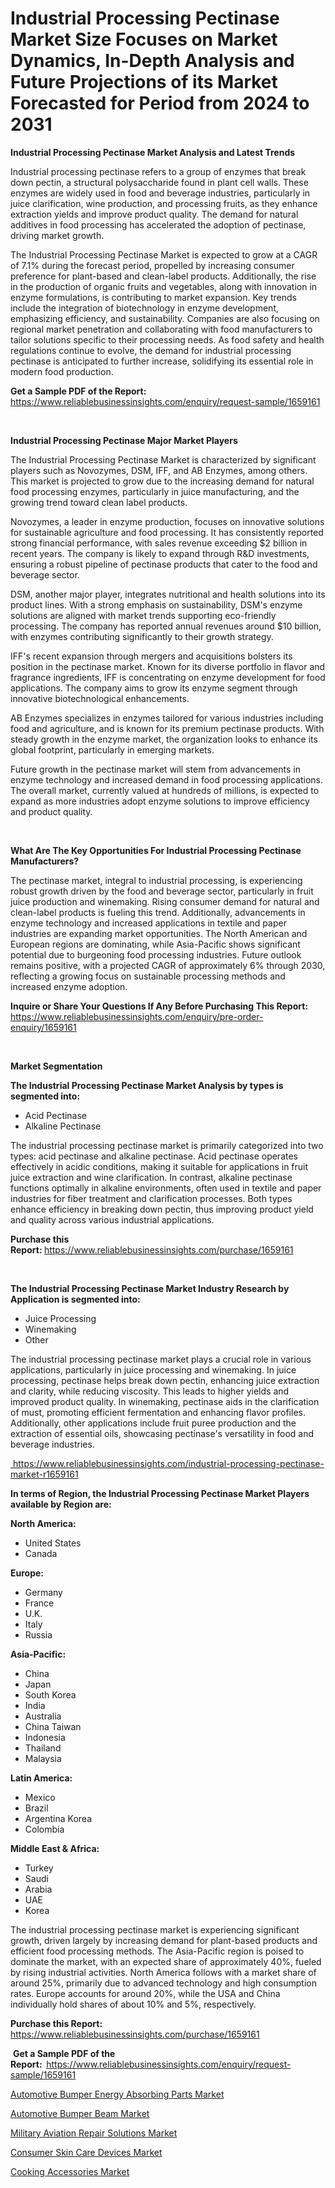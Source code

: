 <p><h1>Industrial Processing Pectinase Market Size Focuses on Market Dynamics, In-Depth Analysis and Future Projections of its Market Forecasted for Period from 2024 to 2031</h1></p><p><strong>Industrial Processing Pectinase Market Analysis and Latest Trends</strong></p>
<p><p>Industrial processing pectinase refers to a group of enzymes that break down pectin, a structural polysaccharide found in plant cell walls. These enzymes are widely used in food and beverage industries, particularly in juice clarification, wine production, and processing fruits, as they enhance extraction yields and improve product quality. The demand for natural additives in food processing has accelerated the adoption of pectinase, driving market growth.</p><p>The Industrial Processing Pectinase Market is expected to grow at a CAGR of 7.1% during the forecast period, propelled by increasing consumer preference for plant-based and clean-label products. Additionally, the rise in the production of organic fruits and vegetables, along with innovation in enzyme formulations, is contributing to market expansion. Key trends include the integration of biotechnology in enzyme development, emphasizing efficiency, and sustainability. Companies are also focusing on regional market penetration and collaborating with food manufacturers to tailor solutions specific to their processing needs. As food safety and health regulations continue to evolve, the demand for industrial processing pectinase is anticipated to further increase, solidifying its essential role in modern food production.</p></p>
<p><strong>Get a Sample PDF of the Report:&nbsp;</strong> <a href="https://www.reliablebusinessinsights.com/enquiry/request-sample/1659161?utm_campaign=1091&utm_medium=2&utm_source=Github&utm_content=ia&utm_term=28092024&utm_id=industrial-processing-pectinase">https://www.reliablebusinessinsights.com/enquiry/request-sample/1659161</a></p>
<p>&nbsp;</p>
<p><strong>Industrial Processing Pectinase Major Market Players</strong></p>
<p><p>The Industrial Processing Pectinase Market is characterized by significant players such as Novozymes, DSM, IFF, and AB Enzymes, among others. This market is projected to grow due to the increasing demand for natural food processing enzymes, particularly in juice manufacturing, and the growing trend toward clean label products.</p><p>Novozymes, a leader in enzyme production, focuses on innovative solutions for sustainable agriculture and food processing. It has consistently reported strong financial performance, with sales revenue exceeding $2 billion in recent years. The company is likely to expand through R&D investments, ensuring a robust pipeline of pectinase products that cater to the food and beverage sector.</p><p>DSM, another major player, integrates nutritional and health solutions into its product lines. With a strong emphasis on sustainability, DSM's enzyme solutions are aligned with market trends supporting eco-friendly processing. The company has reported annual revenues around $10 billion, with enzymes contributing significantly to their growth strategy.</p><p>IFF's recent expansion through mergers and acquisitions bolsters its position in the pectinase market. Known for its diverse portfolio in flavor and fragrance ingredients, IFF is concentrating on enzyme development for food applications. The company aims to grow its enzyme segment through innovative biotechnological enhancements.</p><p>AB Enzymes specializes in enzymes tailored for various industries including food and agriculture, and is known for its premium pectinase products. With steady growth in the enzyme market, the organization looks to enhance its global footprint, particularly in emerging markets.</p><p>Future growth in the pectinase market will stem from advancements in enzyme technology and increased demand in food processing applications. The overall market, currently valued at hundreds of millions, is expected to expand as more industries adopt enzyme solutions to improve efficiency and product quality.</p></p>
<p>&nbsp;</p>
<p><strong>What Are The Key Opportunities For Industrial Processing Pectinase Manufacturers?</strong></p>
<p><p>The pectinase market, integral to industrial processing, is experiencing robust growth driven by the food and beverage sector, particularly in fruit juice production and winemaking. Rising consumer demand for natural and clean-label products is fueling this trend. Additionally, advancements in enzyme technology and increased applications in textile and paper industries are expanding market opportunities. The North American and European regions are dominating, while Asia-Pacific shows significant potential due to burgeoning food processing industries. Future outlook remains positive, with a projected CAGR of approximately 6% through 2030, reflecting a growing focus on sustainable processing methods and increased enzyme adoption.</p></p>
<p><strong>Inquire or Share Your Questions If Any Before Purchasing This Report:</strong> <a href="https://www.reliablebusinessinsights.com/enquiry/pre-order-enquiry/1659161?utm_campaign=1091&utm_medium=2&utm_source=Github&utm_content=ia&utm_term=28092024&utm_id=industrial-processing-pectinase">https://www.reliablebusinessinsights.com/enquiry/pre-order-enquiry/1659161</a></p>
<p>&nbsp;</p>
<p><strong>Market Segmentation</strong></p>
<p><strong>The Industrial Processing Pectinase Market Analysis by types is segmented into:</strong></p>
<p><ul><li>Acid Pectinase</li><li>Alkaline Pectinase</li></ul></p>
<p><p>The industrial processing pectinase market is primarily categorized into two types: acid pectinase and alkaline pectinase. Acid pectinase operates effectively in acidic conditions, making it suitable for applications in fruit juice extraction and wine clarification. In contrast, alkaline pectinase functions optimally in alkaline environments, often used in textile and paper industries for fiber treatment and clarification processes. Both types enhance efficiency in breaking down pectin, thus improving product yield and quality across various industrial applications.</p></p>
<p><strong>Purchase this Report:&nbsp;</strong><a href="https://www.reliablebusinessinsights.com/purchase/1659161?utm_campaign=1091&utm_medium=2&utm_source=Github&utm_content=ia&utm_term=28092024&utm_id=industrial-processing-pectinase">https://www.reliablebusinessinsights.com/purchase/1659161</a></p>
<p>&nbsp;</p>
<p><strong>The Industrial Processing Pectinase Market Industry Research by Application is segmented into:</strong></p>
<p><ul><li>Juice Processing</li><li>Winemaking</li><li>Other</li></ul></p>
<p><p>The industrial processing pectinase market plays a crucial role in various applications, particularly in juice processing and winemaking. In juice processing, pectinase helps break down pectin, enhancing juice extraction and clarity, while reducing viscosity. This leads to higher yields and improved product quality. In winemaking, pectinase aids in the clarification of must, promoting efficient fermentation and enhancing flavor profiles. Additionally, other applications include fruit puree production and the extraction of essential oils, showcasing pectinase's versatility in food and beverage industries.</p></p>
<p><a href="https://www.reliablebusinessinsights.com/industrial-processing-pectinase-market-r1659161?utm_campaign=1091&utm_medium=2&utm_source=Github&utm_content=ia&utm_term=28092024&utm_id=industrial-processing-pectinase">&nbsp;https://www.reliablebusinessinsights.com/industrial-processing-pectinase-market-r1659161</a></p>
<p><strong>In terms of Region, the Industrial Processing Pectinase Market Players available by Region are:</strong></p>
<p>
    <p> <strong> North America: </strong>
        <ul>
            <li>United States</li>
            <li>Canada</li>
        </ul>
        </p> 
    <p> <strong> Europe: </strong>
        <ul>
            <li>Germany</li>
            <li>France</li>
            <li>U.K.</li>
            <li>Italy</li>
            <li>Russia</li>
        </ul>
        </p> 
    <p> <strong> Asia-Pacific: </strong>
        <ul>
            <li>China</li>
            <li>Japan</li>
            <li>South Korea</li>
            <li>India</li>
            <li>Australia</li>
            <li>China Taiwan</li>
            <li>Indonesia</li>
            <li>Thailand</li>
            <li>Malaysia</li>
        </ul>
        </p> 
    <p> <strong> Latin America: </strong>
        <ul>
            <li>Mexico</li>
            <li>Brazil</li>
            <li>Argentina Korea</li>
            <li>Colombia</li>
        </ul>
        </p> 
    <p> <strong> Middle East & Africa: </strong>
        <ul>
            <li>Turkey</li>
            <li>Saudi</li>
            <li>Arabia</li>
            <li>UAE</li>
            <li>Korea</li>
        </ul>
    </p>
    </p>
<p><p>The industrial processing pectinase market is experiencing significant growth, driven largely by increasing demand for plant-based products and efficient food processing methods. The Asia-Pacific region is poised to dominate the market, with an expected share of approximately 40%, fueled by rising industrial activities. North America follows with a market share of around 25%, primarily due to advanced technology and high consumption rates. Europe accounts for around 20%, while the USA and China individually hold shares of about 10% and 5%, respectively.</p></p>
<p><strong>Purchase this Report: </strong><a href="https://www.reliablebusinessinsights.com/purchase/1659161?utm_campaign=1091&utm_medium=2&utm_source=Github&utm_content=ia&utm_term=28092024&utm_id=industrial-processing-pectinase">https://www.reliablebusinessinsights.com/purchase/1659161</a></p>
<p>&nbsp;<strong>Get a Sample PDF of the Report:&nbsp;&nbsp;</strong><a href="https://www.reliablebusinessinsights.com/enquiry/request-sample/1659161?utm_campaign=1091&utm_medium=2&utm_source=Github&utm_content=ia&utm_term=28092024&utm_id=industrial-processing-pectinase">https://www.reliablebusinessinsights.com/enquiry/request-sample/1659161</a></p>
<p><strong></strong></p>
<p><p><a href="https://issuu.com/reportprime-2/docs/automotive-bumper-energy-absorbing-_5efdf3b581d91d?utm_campaign=1091&utm_medium=2&utm_source=Github&utm_content=ia&utm_term=28092024&utm_id=industrial-processing-pectinase">Automotive Bumper Energy Absorbing Parts Market</a></p><p><a href="https://issuu.com/reportprime-2/docs/automotive-bumper-beam-market-size-_73ea8cb443e14b?utm_campaign=1091&utm_medium=2&utm_source=Github&utm_content=ia&utm_term=28092024&utm_id=industrial-processing-pectinase">Automotive Bumper Beam Market</a></p><p><a href="https://github.com/ClaraRSutton/Market-Research-Report-List-1/blob/main/military-aviation-repair-solutions-market.md?utm_campaign=1091&utm_medium=2&utm_source=Github&utm_content=ia&utm_term=28092024&utm_id=industrial-processing-pectinase">Military Aviation Repair Solutions Market</a></p><p><a href="https://www.linkedin.com/pulse/consumer-skin-care-devices-market-global-insights-regional-lxwac?utm_campaign=1091&utm_medium=2&utm_source=Github&utm_content=ia&utm_term=28092024&utm_id=industrial-processing-pectinase">Consumer Skin Care Devices Market</a></p><p><a href="https://www.linkedin.com/pulse/global-cooking-accessories-market-sector2024-2031-metrics-fcfhc?utm_campaign=1091&utm_medium=2&utm_source=Github&utm_content=ia&utm_term=28092024&utm_id=industrial-processing-pectinase">Cooking Accessories Market</a></p></p>
